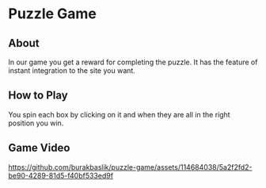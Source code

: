
# **Puzzle Game**

## **About**
In our game you get a reward for completing the puzzle. It has the feature of instant integration to the site you want.

## **How to Play**
You spin each box by clicking on it and when they are all in the right position you win.

## **Game Video**
https://github.com/burakbaslik/puzzle-game/assets/114684038/5a2f2fd2-be90-4289-81d5-f40bf533ed9f








